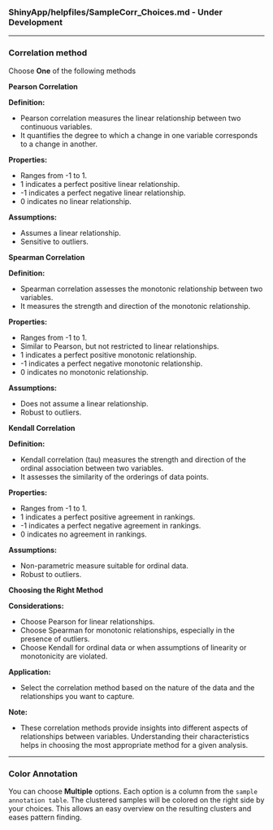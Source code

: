 ### ShinyApp/helpfiles/SampleCorr_Choices.md - Under Development


***
### Correlation method

Choose **One** of the following methods

**Pearson Correlation**

**Definition:**
- Pearson correlation measures the linear relationship between two continuous variables.
- It quantifies the degree to which a change in one variable corresponds to a change in another.
  
**Properties:**
- Ranges from -1 to 1.
- 1 indicates a perfect positive linear relationship.
- -1 indicates a perfect negative linear relationship.
- 0 indicates no linear relationship.

**Assumptions:**
- Assumes a linear relationship.
- Sensitive to outliers.

**Spearman Correlation**

**Definition:**
- Spearman correlation assesses the monotonic relationship between two variables.
- It measures the strength and direction of the monotonic relationship.

**Properties:**
- Ranges from -1 to 1.
- Similar to Pearson, but not restricted to linear relationships.
- 1 indicates a perfect positive monotonic relationship.
- -1 indicates a perfect negative monotonic relationship.
- 0 indicates no monotonic relationship.

**Assumptions:**
- Does not assume a linear relationship.
- Robust to outliers.

**Kendall Correlation**

**Definition:**
- Kendall correlation (tau) measures the strength and direction of the ordinal association between two variables.
- It assesses the similarity of the orderings of data points.

**Properties:**
- Ranges from -1 to 1.
- 1 indicates a perfect positive agreement in rankings.
- -1 indicates a perfect negative agreement in rankings.
- 0 indicates no agreement in rankings.

**Assumptions:**
- Non-parametric measure suitable for ordinal data.
- Robust to outliers.

**Choosing the Right Method**

**Considerations:**
- Choose Pearson for linear relationships.
- Choose Spearman for monotonic relationships, especially in the presence of outliers.
- Choose Kendall for ordinal data or when assumptions of linearity or monotonicity are violated.

**Application:**
- Select the correlation method based on the nature of the data and the relationships you want to capture.

**Note:**
- These correlation methods provide insights into different aspects of relationships between variables. Understanding their characteristics helps in choosing the most appropriate method for a given analysis.

***

### Color Annotation

You can choose **Multiple** options. Each option is a column from the `sample 
annotation table`. The clustered samples will be colored on the right side by your 
choices. This allows an easy overview on the resulting clusters and eases pattern finding.

